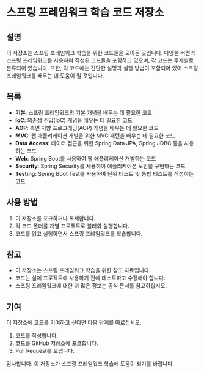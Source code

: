 # 스프링 프레임워크 학습 코드 저장소

## 설명

이 저장소는 스프링 프레임워크 학습을 위한 코드들을 모아둔 곳입니다. 다양한 버전의 스프링 프레임워크를 사용하여 작성된 코드들을 포함하고 있으며, 각 코드는 주제별로 분류되어 있습니다. 또한, 각 코드에는 간단한 설명과 실행 방법이 포함되어 있어 스프링 프레임워크를 배우는 데 도움이 될 것입니다.

## 목록

- **기본**: 스프링 프레임워크의 기본 개념을 배우는 데 필요한 코드
- **IoC**: 의존성 주입(IoC) 개념을 배우는 데 필요한 코드
- **AOP**: 측면 지향 프로그래밍(AOP) 개념을 배우는 데 필요한 코드
- **MVC**: 웹 애플리케이션 개발을 위한 MVC 패턴을 배우는 데 필요한 코드
- **Data Access**: 데이터 접근을 위한 Spring Data JPA, Spring JDBC 등을 사용하는 코드
- **Web**: Spring Boot를 사용하여 웹 애플리케이션 개발하는 코드
- **Security**: Spring Security를 사용하여 애플리케이션 보안을 구현하는 코드
- **Testing**: Spring Boot Test를 사용하여 단위 테스트 및 통합 테스트를 작성하는 코드

## 사용 방법

1. 이 저장소를 포크하거나 복제합니다.
2. 각 코드 폴더를 개별 프로젝트로 불러와 실행합니다.
3. 코드를 읽고 실행하면서 스프링 프레임워크를 학습합니다.

## 참고

- 이 저장소는 스프링 프레임워크 학습을 위한 참고 자료입니다.
- 코드는 실제 프로젝트에 사용하기 전에 테스트하고 수정해야 합니다.
- 스프링 프레임워크에 대한 더 많은 정보는 공식 문서를 참고하십시오.

## 기여

이 저장소에 코드를 기여하고 싶다면 다음 단계를 따르십시오.

1. 코드를 작성합니다.
2. 코드를 GitHub 저장소에 포크합니다.
3. Pull Request를 보냅니다.

감사합니다. 이 저장소가 스프링 프레임워크 학습에 도움이 되기를 바랍니다.
